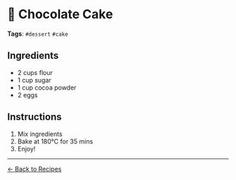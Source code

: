 # 🎂 Chocolate Cake

**Tags**: `#dessert` `#cake`

## Ingredients

- 2 cups flour
- 1 cup sugar
- 1 cup cocoa powder
- 2 eggs

## Instructions

1. Mix ingredients
2. Bake at 180°C for 35 mins
3. Enjoy!

---
[← Back to Recipes](README.md)
